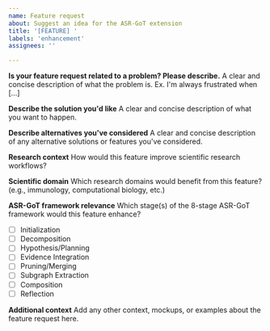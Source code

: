 ```yaml
---
name: Feature request
about: Suggest an idea for the ASR-GoT extension
title: '[FEATURE] '
labels: 'enhancement'
assignees: ''

---
```


**Is your feature request related to a problem? Please describe.**
A clear and concise description of what the problem is. Ex. I'm always frustrated when [...]

**Describe the solution you'd like**
A clear and concise description of what you want to happen.

**Describe alternatives you've considered**
A clear and concise description of any alternative solutions or features you've considered.

**Research context**
How would this feature improve scientific research workflows?

**Scientific domain**
Which research domains would benefit from this feature? (e.g., immunology, computational biology, etc.)

**ASR-GoT framework relevance**
Which stage(s) of the 8-stage ASR-GoT framework would this feature enhance?
- [ ] Initialization
- [ ] Decomposition
- [ ] Hypothesis/Planning
- [ ] Evidence Integration
- [ ] Pruning/Merging
- [ ] Subgraph Extraction
- [ ] Composition
- [ ] Reflection

**Additional context**
Add any other context, mockups, or examples about the feature request here.